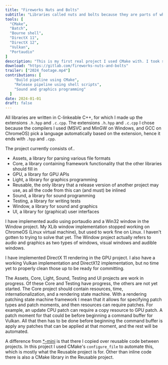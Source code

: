 ```yaml
---
title: "Fireworks Nuts and Bolts"
subtitle: "Libraries called nuts and bolts because they are parts of what would be a game engine"
tools: [
  "CMake",
  "Batch",
  "Bourne shell",
  "DirectX 11",
  "DirectX 12",
  "Vulkan",
  "Portaudio"
]
description: "This is my first real project I used CMake with. I took some inspiration from [*-mini](../asterisk_mini)."
download: "https://gitlab.com/fireworks-nuts-and-bolts"
trailer: ["2024_footage.mp4"]
contributions: [
    "Build pipeline using CMake",
    "Release pipeline using shell scripts",
    "Sound and graphics programming"
  ]
date: 2024-01-01
draft: false
---
```


<!-- NOTE: "date:" is not accurate -->
All libraries are written in C-linkeable C++, for which I made up the extensions `.h.hpp` and `.c.cpp`. The extensions `.h.hpp` and `.c.cpp` I chose because the compilers I used (MSVC and MinGW on Windows, and GCC on ChromeOS) pick a language automatically based on the extension, hence it ends with `.hpp` and `.cpp`.

The project currently consists of..
* Assets, a library for parsing various file formats
* Core, a library containing framework functionality that the other libraries should fill in
* GPU, a library for GPU APIs
* Light, a library for graphics programming
* Reusable, the only library that a release version of another project may use, as all the code from this can (and must) be inlined
* Sound, a library for sound programming
* Testing, a library for writing tests
* Window, a library for sound and graphics
* UI, a library for (graphical) user interfaces

I have implemented audio using portaudio and a Win32 window in the Window project. My XLib window implementation stopped working on ChromeOS (Linux virtual machine), but used to work fine on Linux. I haven't gotten to trying to solve that yet. The Window project actually refers to audio and graphics as two types of windows, visual windows and audible windows.

I have implemented DirectX 11 rendering in the GPU project. I also have a working Vulkan implementation and DirectX12 implementation, but no time yet to properly clean those up to be ready for committing.

The Assets, Core, Light, Sound, Testing and UI projects are work in progress. Of these Core and Testing have progress, the others are not yet started. The Core project should contain resources, time, internationalization, and a rendering state machine. With a rendering patching state machine framework I mean that it allows for specifying patch types and patch moments, and then resources can require patches. For example, an update CPU patch can require a copy resource to GPU patch. A patch moment for that could be before beginning a command buffer for Vulkan. All that then has to be done before beginning the command buffer is apply any patches that can be applied at that moment, and the rest will be automated.

A difference from [*-mini](../asterisk_mini) is that there I copied over reusable code between projects. In this project I used CMake's `configure_file` to automate this, which is mostly what the Reusable project is for. Other than inline code there is also a CMake library in the Reusable project.